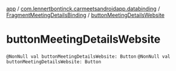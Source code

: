 [app](../../index.md) / [com.lennertbontinck.carmeetsandroidapp.databinding](../index.md) / [FragmentMeetingDetailsBinding](index.md) / [buttonMeetingDetailsWebsite](./button-meeting-details-website.md)

# buttonMeetingDetailsWebsite

`@NonNull val buttonMeetingDetailsWebsite: Button`
`@NonNull val buttonMeetingDetailsWebsite: Button`